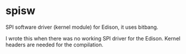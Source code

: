 # spisw
SPI software driver (kernel module) for Edison, it uses bitbang.

I wrote this when there was no working SPI driver for the Edison.
Kernel headers are needed for the compilation.
